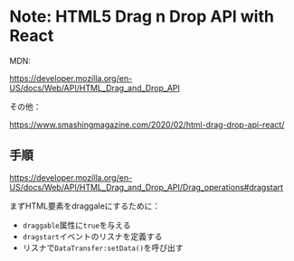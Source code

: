 # Note: HTML5 Drag n Drop API with React

MDN:

https://developer.mozilla.org/en-US/docs/Web/API/HTML_Drag_and_Drop_API

その他：

https://www.smashingmagazine.com/2020/02/html-drag-drop-api-react/


## 手順

https://developer.mozilla.org/en-US/docs/Web/API/HTML_Drag_and_Drop_API/Drag_operations#dragstart

まずHTML要素をdraggaleにするために：

- `draggable`属性に`true`を与える
- `dragstart`イベントのリスナを定義する
- リスナで`DataTransfer:setData()`を呼び出す


